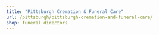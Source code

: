 ```yaml
---
title: "Pittsburgh Cremation & Funeral Care"
url: /pittsburgh/pittsburgh-cremation-and-funeral-care/
shop: funeral directors
---
```

